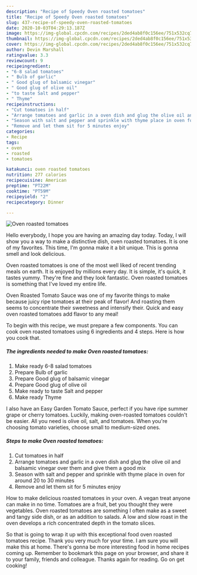 ```yaml
---
description: "Recipe of Speedy Oven roasted tomatoes"
title: "Recipe of Speedy Oven roasted tomatoes"
slug: 437-recipe-of-speedy-oven-roasted-tomatoes
date: 2020-10-03T04:29:13.187Z
image: https://img-global.cpcdn.com/recipes/2ded4ab8f0c156ee/751x532cq70/oven-roasted-tomatoes-recipe-main-photo.jpg
thumbnail: https://img-global.cpcdn.com/recipes/2ded4ab8f0c156ee/751x532cq70/oven-roasted-tomatoes-recipe-main-photo.jpg
cover: https://img-global.cpcdn.com/recipes/2ded4ab8f0c156ee/751x532cq70/oven-roasted-tomatoes-recipe-main-photo.jpg
author: Devin Marshall
ratingvalue: 3.3
reviewcount: 9
recipeingredient:
- "6-8 salad tomatoes"
- " Bulb of garlic"
- " Good glug of balsamic vinegar"
- " Good glug of olive oil"
- "to taste Salt and pepper"
- " Thyme"
recipeinstructions:
- "Cut tomatoes in half"
- "Arrange tomatoes and garlic in a oven dish and glug the olive oil and balsamic vinegar over them and give them a good mix"
- "Season with salt and pepper and sprinkle with thyme place in oven for around 20 to 30 minutes"
- "Remove and let them sit for 5 minutes enjoy"
categories:
- Recipe
tags:
- oven
- roasted
- tomatoes

katakunci: oven roasted tomatoes 
nutrition: 277 calories
recipecuisine: American
preptime: "PT22M"
cooktime: "PT59M"
recipeyield: "2"
recipecategory: Dinner

---
```



![Oven roasted tomatoes](https://img-global.cpcdn.com/recipes/2ded4ab8f0c156ee/751x532cq70/oven-roasted-tomatoes-recipe-main-photo.jpg)

Hello everybody, I hope you are having an amazing day today. Today, I will show you a way to make a distinctive dish, oven roasted tomatoes. It is one of my favorites. This time, I'm gonna make it a bit unique. This is gonna smell and look delicious.

Oven roasted tomatoes is one of the most well liked of recent trending meals on earth. It is enjoyed by millions every day. It is simple, it's quick, it tastes yummy. They're fine and they look fantastic. Oven roasted tomatoes is something that I've loved my entire life.

Oven Roasted Tomato Sauce was one of my favorite things to make because juicy ripe tomatoes at their peak of flavor! And roasting them seems to concentrate their sweetness and intensify their. Quick and easy oven roasted tomatoes add flavor to any meal!


To begin with this recipe, we must prepare a few components. You can cook oven roasted tomatoes using 6 ingredients and 4 steps. Here is how you cook that.

<!--inarticleads1-->

##### The ingredients needed to make Oven roasted tomatoes:

1. Make ready 6-8 salad tomatoes
1. Prepare  Bulb of garlic
1. Prepare  Good glug of balsamic vinegar
1. Prepare  Good glug of olive oil
1. Make ready to taste Salt and pepper
1. Make ready  Thyme


I also have an Easy Garden Tomato Sauce, perfect if you have ripe summer grape or cherry tomatoes. Luckily, making oven-roasted tomatoes couldn&#39;t be easier. All you need is olive oil, salt, and tomatoes. When you&#39;re choosing tomato varieties, choose small to medium-sized ones. 

<!--inarticleads2-->

##### Steps to make Oven roasted tomatoes:

1. Cut tomatoes in half
1. Arrange tomatoes and garlic in a oven dish and glug the olive oil and balsamic vinegar over them and give them a good mix
1. Season with salt and pepper and sprinkle with thyme place in oven for around 20 to 30 minutes
1. Remove and let them sit for 5 minutes enjoy


How to make delicious roasted tomatoes in your oven. A vegan treat anyone can make in no time. Tomatoes are a fruit, bet you thought they were vegetables. Oven roasted tomatoes are something I often make as a sweet and tangy side dish, or as an addition to salads. A low and slow roast in the oven develops a rich concentrated depth in the tomato slices. 

So that is going to wrap it up with this exceptional food oven roasted tomatoes recipe. Thank you very much for your time. I am sure you will make this at home. There's gonna be more interesting food in home recipes coming up. Remember to bookmark this page on your browser, and share it to your family, friends and colleague. Thanks again for reading. Go on get cooking!
